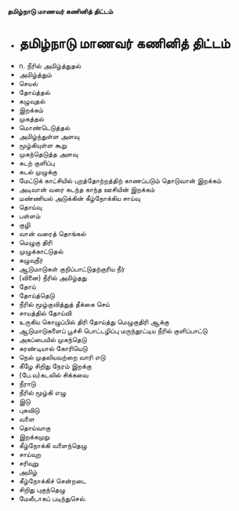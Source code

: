 **தமிழ்நாடு மாணவர் கணினித் திட்டம்**
- # தமிழ்நாடு மாணவர் கணினித் திட்டம்
- n. நீரில் அமிழ்த்துதல்
- அமிழ்த்தும்
- செயல்
- தோய்த்தல்
- கழுவுதல்
- இறக்கம்
- முகத்தல்
- மொண்டெடுத்தல்
- அமிழ்ந்துள்ள அளவு
- மூழ்கியுள்ள கூறு
- முகந்தெடுத்த அளவு
- கடற் குளிப்பு
- கடல் முழுக்கு
- மேட்டுக் காட்சியில் புறத்தோற்றத்திற் காணப்படும் தொடுவான் இறக்கம்
- அடிவான் வரை கடந்த காந்த ஊசியின் இறக்கம்
- மண்ணியல் அடுக்கின் கீழ்நோக்கிய சாய்வு
- தொய்வு
- பள்ளம்
- குழி
- வான் வரைத் தொங்கல்
- மெழுகு திரி
- முழுக்காட்டுதல்
- கழுவுநீர்
- ஆடுமாடுகள் குறிப்பாட்டுதற்குரிய நீர்
- (வினை) நீரில் அமிழ்தது
- தோய்
- தோய்த்தெடு
- நீரில் மூழ்குவித்துத் தீக்கை செய்
- சாயத்தில் தோய்வி
- உருகிய கொழுப்பில் திரி தோய்த்து மெழுகுதிரி ஆக்கு
- ஆடுமாடுகளைப் பூச்சி பொட்டழிப்பு மருந்தூட்டிய நீரில் குளிப்பாட்டு
- அகப்பையில் முகந்தெடு
- கரண்டியால் கோரியெடு
- நெல் முதலியவற்றை வாரி எடு
- கீழே சிறிது நேரம் இறக்கு
- (பே.வ)கடலில் சிக்கவை
- நீராடு
- நீரில் மூழ்கி எழு
- இடு
- புகவிடு
- வளை
- தொய்வாகு
- இறக்கமுறு
- கீழ்நோக்கி வளைந்தெழு
- சாய்வுற
- சரிவுறு
- அமிழ்
- கீழ்நோக்கிச் சென்றடை
- சிறிது புகுந்தெழு
- மேலீடாகப் படிந்துசெல்.


